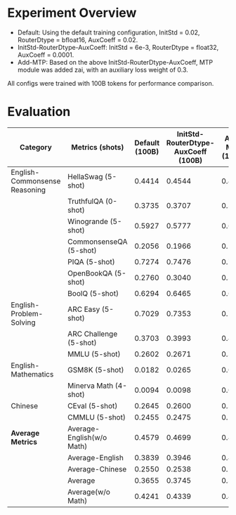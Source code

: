 # Experiment Overview
- Default: Using the default training configuration, InitStd = 0.02, RouterDtype = bfloat16, AuxCoeff = 0.02.
- InitStd-RouterDtype-AuxCoeff: InitStd = 6e-3, RouterDtype = float32, AuxCoeff = 0.0001.
- Add-MTP: Based on the above InitStd-RouterDtype-AuxCoeff, MTP module was added zai, with an auxiliary loss weight of 0.3.

All configs were trained with 100B tokens for performance comparison.

# Evaluation
| Category                    | Metrics (shots)         | Default (100B) | InitStd-RouterDtype-AuxCoeff (100B) | Add-MTP (100B) |
|----------------------------|-------------------------|----------------|--------------------------------------|---------------|
| English-Commonsense Reasoning | HellaSwag (5-shot)       | 0.4414         | 0.4544                               | 0.4568        |
|                            | TruthfulQA (0-shot)     | 0.3735         | 0.3707                               | 0.3438        |
|                            | Winogrande (5-shot)     | 0.5927         | 0.5777                               | 0.6062        |
|                            | CommonsenseQA (5-shot)  | 0.2056         | 0.1966                               | 0.2531        |
|                            | PIQA (5-shot)           | 0.7274         | 0.7476                               | 0.7454        |
|                            | OpenBookQA (5-shot)     | 0.2760         | 0.3040                               | 0.3180        |
|                            | BoolQ (5-shot)          | 0.6294         | 0.6465                               | 0.6471        |
| English-Problem-Solving    | ARC Easy (5-shot)       | 0.7029         | 0.7353                               | 0.7264        |
|                            | ARC Challenge (5-shot)  | 0.3703         | 0.3993                               | 0.4053        |
|                            | MMLU (5-shot)           | 0.2602         | 0.2671                               | 0.3397        |
| English-Mathematics        | GSM8K (5-shot)          | 0.0182         | 0.0265                               | 0.0136        |
|                            | Minerva Math (4-shot)   | 0.0094         | 0.0098                               | 0.0080        |
| Chinese                    | CEval (5-shot)          | 0.2645         | 0.2600                               | 0.3076        |
|                            | CMMLU (5-shot)          | 0.2455         | 0.2475                               | 0.2856        |
| **Average Metrics**        | Average-English(w/o Math)| 0.4579         | 0.4699                               | 0.4842        |
|                            | Average-English         | 0.3839         | 0.3946                               | 0.4053        |
|                            | Average-Chinese         | 0.2550         | 0.2538                               | 0.2966        |
|                            | Average                 | 0.3655         | 0.3745                               | 0.3897        |
|                            | Average(w/o Math)       | 0.4241         | 0.4339                               | 0.4529        |
